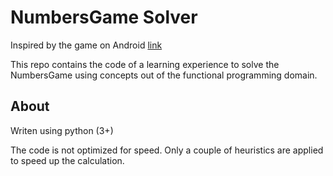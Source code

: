 # NumbersGame Solver

Inspired by the game on Android [link](https://play.google.com/store/apps/details?id=com.kila.zahlenspielpro.lars)

This repo contains the code of a learning experience to solve the NumbersGame using concepts out of the functional programming domain. 

## About

Writen using python (3+)

The code is not optimized for speed. Only a couple of heuristics are applied to speed up the calculation. 

